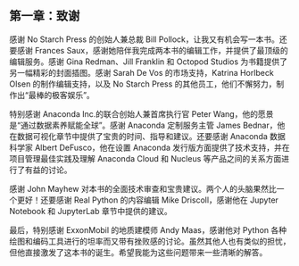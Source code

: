 ## 第一章：**致谢**

感谢 No Starch Press 的创始人兼总裁 Bill Pollock，让我又有机会写一本书。还要感谢 Frances Saux，感谢她陪伴我完成两本书的编辑工作，并提供了最顶级的编辑服务。感谢 Gina Redman、Jill Franklin 和 Octopod Studios 为书籍提供了另一幅精彩的封面插图。感谢 Sarah De Vos 的市场支持，Katrina Horlbeck Olsen 的制作编辑支持，以及 No Starch Press 的其他员工，他们不懈努力，制作出“最棒的极客娱乐”。

特别感谢 Anaconda Inc.的联合创始人兼首席执行官 Peter Wang，他的愿景是“通过数据素养赋能全球”。感谢 Anaconda 定制服务主管 James Bednar，他在数据可视化章节中提供了宝贵的时间、指导和建议。还要感谢 Anaconda 数据科学家 Albert DeFusco，他在设置 Anaconda 发行版方面提供了技术支持，并在项目管理最佳实践及理解 Anaconda Cloud 和 Nucleus 等产品之间的关系方面进行了有益的讨论。

感谢 John Mayhew 对本书的全面技术审查和宝贵建议。两个人的头脑果然比一个更好！还要感谢 Real Python 的内容编辑 Mike Driscoll，感谢他在 Jupyter Notebook 和 JupyterLab 章节中提供的建议。

最后，特别感谢 ExxonMobil 的地质建模师 Andy Maas，感谢他对 Python 各种绘图和编码工具进行的坦率而又带有挫败感的讨论。虽然其他人也有类似的担忧，但他直接激发了这本书的诞生。希望我能为这些问题带来一些清晰的解答。
